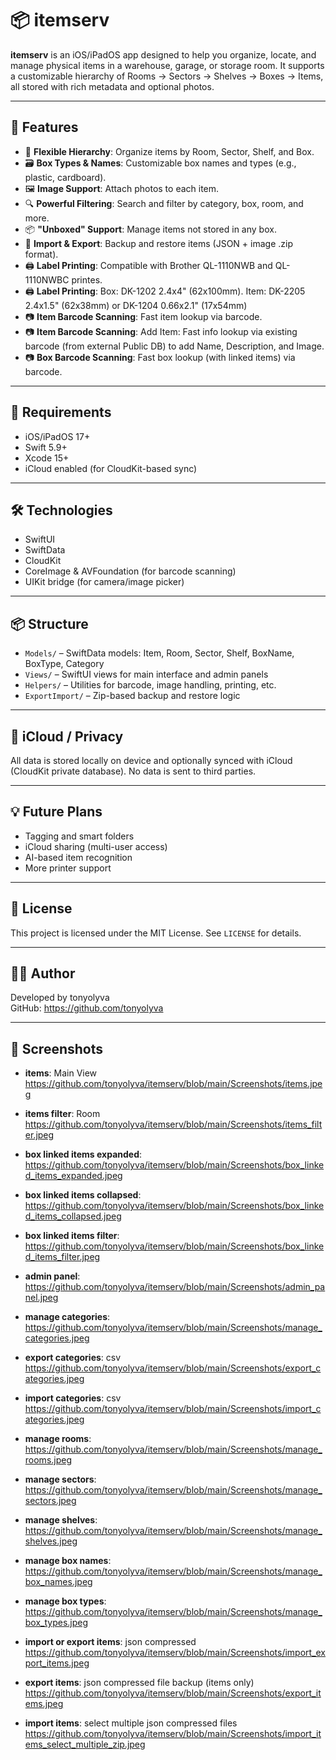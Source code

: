 # 📦 itemserv

**itemserv** is an iOS/iPadOS app designed to help you organize, locate, and manage physical items in a warehouse, garage, or storage room. It supports a customizable hierarchy of Rooms → Sectors → Shelves → Boxes → Items, all stored with rich metadata and optional photos.

---

## 🚀 Features

- 📂 **Flexible Hierarchy**: Organize items by Room, Sector, Shelf, and Box.
- 🗃️ **Box Types & Names**: Customizable box names and types (e.g., plastic, cardboard).
- 🖼️ **Image Support**: Attach photos to each item.
- 🔍 **Powerful Filtering**: Search and filter by category, box, room, and more.
- 📦 **"Unboxed" Support**: Manage items not stored in any box.
- 🔄 **Import & Export**: Backup and restore items (JSON + image .zip format).
- 🖨️ **Label Printing**: Compatible with Brother QL-1110NWB and QL-1110NWBC printes.
- 🖨️ **Label Printing**: Box: DK-1202 2.4x4" (62x100mm). Item: DK-2205 2.4x1.5" (62x38mm) or DK-1204 0.66x2.1" (17x54mm)
- 📷 **Item Barcode Scanning**: Fast item lookup via barcode.
- 📷 **Item Barcode Scanning**: Add Item: Fast info lookup via existing barcode (from external Public DB) to add Name, Description, and Image.
- 📷 **Box Barcode Scanning**: Fast box lookup (with linked items) via barcode.

---

## 📱 Requirements

- iOS/iPadOS 17+
- Swift 5.9+
- Xcode 15+
- iCloud enabled (for CloudKit-based sync)

---

## 🛠️ Technologies

- SwiftUI
- SwiftData
- CloudKit
- CoreImage & AVFoundation (for barcode scanning)
- UIKit bridge (for camera/image picker)

---

## 📦 Structure

- `Models/` – SwiftData models: Item, Room, Sector, Shelf, BoxName, BoxType, Category
- `Views/` – SwiftUI views for main interface and admin panels
- `Helpers/` – Utilities for barcode, image handling, printing, etc.
- `ExportImport/` – Zip-based backup and restore logic

---

## 🔐 iCloud / Privacy

All data is stored locally on device and optionally synced with iCloud (CloudKit private database). No data is sent to third parties.

---

## 💡 Future Plans

- Tagging and smart folders
- iCloud sharing (multi-user access)
- AI-based item recognition
- More printer support

---

## 📃 License

This project is licensed under the MIT License. See `LICENSE` for details.

---

## 👨‍💻 Author

Developed by tonyolyva  
GitHub: https://github.com/tonyolyva

---

## 📸 Screenshots 

* **items**: Main View https://github.com/tonyolyva/itemserv/blob/main/Screenshots/items.jpeg
* **items filter**: Room https://github.com/tonyolyva/itemserv/blob/main/Screenshots/items_filter.jpeg

* **box linked items expanded**: https://github.com/tonyolyva/itemserv/blob/main/Screenshots/box_linked_items_expanded.jpeg
* **box linked items collapsed**: https://github.com/tonyolyva/itemserv/blob/main/Screenshots/box_linked_items_collapsed.jpeg
* **box linked items filter**: https://github.com/tonyolyva/itemserv/blob/main/Screenshots/box_linked_items_filter.jpeg

* **admin panel**: https://github.com/tonyolyva/itemserv/blob/main/Screenshots/admin_panel.jpeg

* **manage categories**: https://github.com/tonyolyva/itemserv/blob/main/Screenshots/manage_categories.jpeg
* **export categories**: csv https://github.com/tonyolyva/itemserv/blob/main/Screenshots/export_categories.jpeg
* **import categories**: csv https://github.com/tonyolyva/itemserv/blob/main/Screenshots/import_categories.jpeg

* **manage rooms**: https://github.com/tonyolyva/itemserv/blob/main/Screenshots/manage_rooms.jpeg
* **manage sectors**: https://github.com/tonyolyva/itemserv/blob/main/Screenshots/manage_sectors.jpeg
* **manage shelves**: https://github.com/tonyolyva/itemserv/blob/main/Screenshots/manage_shelves.jpeg
* **manage box names**: https://github.com/tonyolyva/itemserv/blob/main/Screenshots/manage_box_names.jpeg
* **manage box types**: https://github.com/tonyolyva/itemserv/blob/main/Screenshots/manage_box_types.jpeg

* **import or export items**: json compressed https://github.com/tonyolyva/itemserv/blob/main/Screenshots/import_export_items.jpeg
* **export items**: json compressed file backup (items only) https://github.com/tonyolyva/itemserv/blob/main/Screenshots/export_items.jpeg
* **import items**: select multiple json compressed files https://github.com/tonyolyva/itemserv/blob/main/Screenshots/import_items_select_multiple_zip.jpeg

